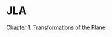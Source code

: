 # JLA
<!--
<a href="https://www.cmor-faculty.rice.edu/~cox/JLA.html">Rice Site for Linear Algebra in the Large</a>

<a href="https://mybinder.org/v2/gh/steve-cox-LA/JLA/main">Jupyter Lab</a>

<a href="https://mybinder.org/v2/gh/steve-cox-LA/JLA/main?filepath=Transformations%20of%20the%20Plane.ipynb">Chapter 1. Transformations of the Plane</a>

<a href="https://mybinder.org/v2/gh/steve-cox-LA/JLA/main?filepath=Transformations%20of%20Space.ipynb">Chapter 2. Transformations of Space</a>
-->

<a href="https://github.com/steve-cox-LA/JLA/tree/main/TransPlane">Chapter 1. Transformations of the Plane</a>



